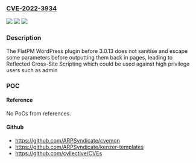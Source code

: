 ### [CVE-2022-3934](https://cve.mitre.org/cgi-bin/cvename.cgi?name=CVE-2022-3934)
![](https://img.shields.io/static/v1?label=Product&message=FlatPM&color=blue)
![](https://img.shields.io/static/v1?label=Version&message=0%3C%203.0.13%20&color=brighgreen)
![](https://img.shields.io/static/v1?label=Vulnerability&message=CWE-79%20Cross-Site%20Scripting%20(XSS)&color=brighgreen)

### Description

The FlatPM WordPress plugin before 3.0.13 does not sanitise and escape some parameters before outputting them back in pages, leading to Reflected Cross-Site Scripting which could be used against high privilege users such as admin

### POC

#### Reference
No PoCs from references.

#### Github
- https://github.com/ARPSyndicate/cvemon
- https://github.com/ARPSyndicate/kenzer-templates
- https://github.com/cyllective/CVEs


